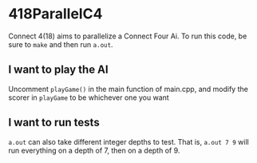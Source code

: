 # 418ParallelC4

Connect 4(18) aims to parallelize a Connect Four Ai. To run this code, be sure to `make` and then run `a.out`.

## I want to play the AI
Uncomment `playGame()` in the main function of main.cpp, and modify the scorer in `playGame` to be whichever one you want

## I want to run tests
`a.out` can also take different integer depths to test. That is, `a.out 7 9` will run everything on a depth of 7, then on a depth of 9.
